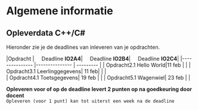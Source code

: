 # Algemene informatie



## Opleverdata C++/C#
Hieronder zie je de deadlines van inleveren van je opdrachten. 

|Opdracht         | &nbsp; &nbsp; Deadline **IO2A4**| &nbsp; &nbsp; Deadline **IO2B4**| &nbsp; &nbsp; Deadline **IO2C4**| 
|---------------  |--------------- | --------- |
| Opdracht2.1 Hello World|11 feb |  | 
| Opdracht3.1 Leerlinggegevens| 11 feb|   |  |   
| Opdracht4.1 Toetsgegevens| 19 feb | |
| Opdracht5.1 Wagenwiel| 23 feb |  |

__Opleveren voor of op de deadline levert 2 punten op na goedkeuring door docent__<br>
``Opleveren (voor 1 punt) kan tot uiterst een week na de deadline``
